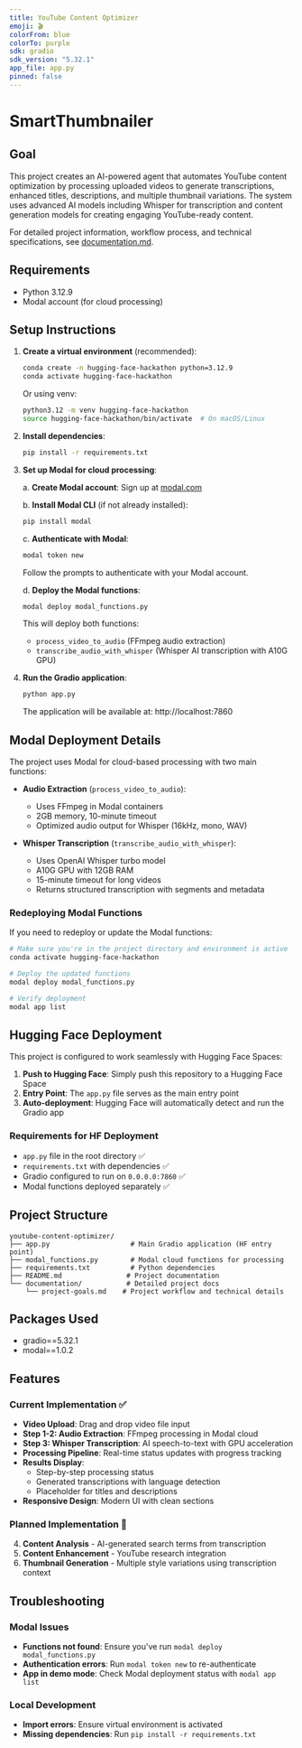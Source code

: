 ```yaml
---
title: YouTube Content Optimizer
emoji: 🎬
colorFrom: blue
colorTo: purple
sdk: gradio
sdk_version: "5.32.1"
app_file: app.py
pinned: false
---
```


# SmartThumbnailer

## Goal
This project creates an AI-powered agent that automates YouTube content optimization by processing uploaded videos to generate transcriptions, enhanced titles, descriptions, and multiple thumbnail variations. The system uses advanced AI models including Whisper for transcription and content generation models for creating engaging YouTube-ready content.

For detailed project information, workflow process, and technical specifications, see [documentation.md](documentation/project-goals.md).

## Requirements
- Python 3.12.9
- Modal account (for cloud processing)

## Setup Instructions

1. **Create a virtual environment** (recommended):
   ```bash
   conda create -n hugging-face-hackathon python=3.12.9
   conda activate hugging-face-hackathon
   ```
   
   Or using venv:
   ```bash
   python3.12 -m venv hugging-face-hackathon
   source hugging-face-hackathon/bin/activate  # On macOS/Linux
   ```

2. **Install dependencies**:
   ```bash
   pip install -r requirements.txt
   ```

3. **Set up Modal for cloud processing**:
   
   a. **Create Modal account**: Sign up at [modal.com](https://modal.com)
   
   b. **Install Modal CLI** (if not already installed):
   ```bash
   pip install modal
   ```
   
   c. **Authenticate with Modal**:
   ```bash
   modal token new
   ```
   Follow the prompts to authenticate with your Modal account.
   
   d. **Deploy the Modal functions**:
   ```bash
   modal deploy modal_functions.py
   ```
   
   This will deploy both functions:
   - `process_video_to_audio` (FFmpeg audio extraction)
   - `transcribe_audio_with_whisper` (Whisper AI transcription with A10G GPU)

4. **Run the Gradio application**:
   ```bash
   python app.py
   ```
   
   The application will be available at: http://localhost:7860

## Modal Deployment Details

The project uses Modal for cloud-based processing with two main functions:

- **Audio Extraction** (`process_video_to_audio`):
  - Uses FFmpeg in Modal containers
  - 2GB memory, 10-minute timeout
  - Optimized audio output for Whisper (16kHz, mono, WAV)

- **Whisper Transcription** (`transcribe_audio_with_whisper`):
  - Uses OpenAI Whisper turbo model
  - A10G GPU with 12GB RAM
  - 15-minute timeout for long videos
  - Returns structured transcription with segments and metadata

### Redeploying Modal Functions

If you need to redeploy or update the Modal functions:

```bash
# Make sure you're in the project directory and environment is active
conda activate hugging-face-hackathon

# Deploy the updated functions
modal deploy modal_functions.py

# Verify deployment
modal app list
```

## Hugging Face Deployment

This project is configured to work seamlessly with Hugging Face Spaces:

1. **Push to Hugging Face**: Simply push this repository to a Hugging Face Space
2. **Entry Point**: The `app.py` file serves as the main entry point
3. **Auto-deployment**: Hugging Face will automatically detect and run the Gradio app

### Requirements for HF Deployment
- `app.py` file in the root directory ✅
- `requirements.txt` with dependencies ✅  
- Gradio configured to run on `0.0.0.0:7860` ✅
- Modal functions deployed separately ✅

## Project Structure

```
youtube-content-optimizer/
├── app.py                    # Main Gradio application (HF entry point)
├── modal_functions.py        # Modal cloud functions for processing
├── requirements.txt          # Python dependencies
├── README.md                # Project documentation
└── documentation/           # Detailed project docs
    └── project-goals.md    # Project workflow and technical details
```

## Packages Used
- gradio==5.32.1
- modal==1.0.2

## Features

### Current Implementation ✅
- **Video Upload**: Drag and drop video file input
- **Step 1-2: Audio Extraction**: FFmpeg processing in Modal cloud
- **Step 3: Whisper Transcription**: AI speech-to-text with GPU acceleration
- **Processing Pipeline**: Real-time status updates with progress tracking
- **Results Display**: 
  - Step-by-step processing status
  - Generated transcriptions with language detection
  - Placeholder for titles and descriptions
- **Responsive Design**: Modern UI with clean sections

### Planned Implementation 🚧
4. **Content Analysis** - AI-generated search terms from transcription
5. **Content Enhancement** - YouTube research integration  
6. **Thumbnail Generation** - Multiple style variations using transcription context

## Troubleshooting

### Modal Issues
- **Functions not found**: Ensure you've run `modal deploy modal_functions.py`
- **Authentication errors**: Run `modal token new` to re-authenticate
- **App in demo mode**: Check Modal deployment status with `modal app list`

### Local Development
- **Import errors**: Ensure virtual environment is activated
- **Missing dependencies**: Run `pip install -r requirements.txt`